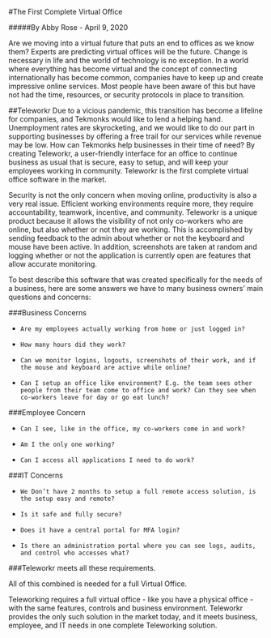 #The First Complete Virtual Office

#####By Abby Rose - April 9, 2020

Are we moving into a virtual future that puts an end to offices as we know them? Experts are predicting virtual offices will be the future. Change is necessary in life and the world of technology is no exception. In a world where everything has become virtual and the concept of connecting internationally has become common, companies have to keep up and create impressive online services. Most people have been aware of this but have not had the time, resources, or security protocols in place to transition. 

##Teleworkr
Due to a vicious pandemic, this transition has become a lifeline for companies, and Tekmonks would like to lend a helping hand. Unemployment rates are skyrocketing, and we would like to do our part in supporting businesses by offering a free trail for our services while revenue may be low. How can Tekmonks help businesses in their time of need? By creating Teleworkr, a user-friendly interface for an office to continue business as usual that is secure, easy to setup, and will keep your employees working in community. Teleworkr is the first complete virtual office software in the market.

Security is not the only concern when moving online, productivity is also a very real issue. Efficient working environments require more, they require accountability, teamwork, incentive, and community. Teleworkr is a unique product because it allows the visibility of not only co-workers who are online, but also whether or not they are working. This is accomplished by sending feedback to the admin about whether or not the keyboard and mouse have been active. In addition, screenshots are taken at random and logging whether or not the application is currently open are features that allow accurate monitoring. 

To best describe this software that was created specifically for the needs of a business, here are some answers we have to many business owners’ main questions and concerns:

###Business Concerns

-     Are my employees actually working from home or just logged in?
-     How many hours did they work? 
-     Can we monitor logins, logouts, screenshots of their work, and if the mouse and keyboard are active while online?
-     Can I setup an office like environment? E.g. the team sees other people from their team come to office and work? Can they see when co-workers leave for day or go eat lunch?
###Employee Concern

-     Can I see, like in the office, my co-workers come in and work? 
-     Am I the only one working? 
-     Can I access all applications I need to do work?
###IT Concerns

-     We Don’t have 2 months to setup a full remote access solution, is the setup easy and remote? 
-     Is it safe and fully secure?
-     Does it have a central portal for MFA login?
-     Is there an administration portal where you can see logs, audits, and control who accesses what?
###Teleworkr meets all these requirements.

All of this combined is needed for a full Virtual Office.

Teleworking requires a full virtual office - like you have a physical office - with the same features, controls and business environment. Teleworkr provides the only such solution in the market today, and it meets business, employee, and IT needs in one complete Teleworking solution.